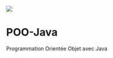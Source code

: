 ![](https://api.travis-ci.org/boisgera/POO-Java.svg?branch=master)

# POO-Java
Programmation Orientée Objet avec Java
